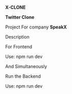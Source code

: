 **X-CLONE**

**Twitter Clone**

Project For company **SpeakX**

Description

For Frontend

Use: npm run dev


And Simultaneously

Run the Backend

Use: npm run dev
